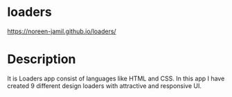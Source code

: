 # loaders
https://noreen-jamil.github.io/loaders/

# Description
It is Loaders app consist of languages like HTML and CSS. In this app I have created 9 different design loaders with attractive and responsive UI.
